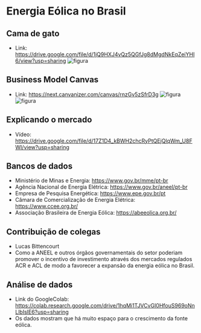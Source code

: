 # Energia Eólica no Brasil

## Cama de gato
- Link: https://drive.google.com/file/d/1jQ9HXJ4vQz5QGfJg8dMgdNkEqZeiYHI6/view?usp=sharing
![figura](https://github.com/mayaragtonin/IDP-TRAB1/blob/main/Captura%20de%20Tela%202022-10-19%20a%CC%80s%2008.27.59.png)

## Business Model Canvas
- Link: https://next.canvanizer.com/canvas/rnzGv5zSfrD3g
![figura](https://github.com/mayaragtonin/IDP-TRAB1/blob/main/Captura%20de%20Tela%202022-10-19%20a%CC%80s%2008.28.26.png)
![figura](https://github.com/mayaragtonin/IDP-TRAB1/blob/main/Captura%20de%20Tela%202022-10-19%20a%CC%80s%2008.28.42.png)

## Explicando o mercado
- Vídeo: https://drive.google.com/file/d/17Z1D4_kBWH2chcRyPtQEjQlqWm_U8FWI/view?usp=sharing

## Bancos de dados
- Ministério de Minas e Energia: https://www.gov.br/mme/pt-br
- Agência Nacional de Energia Elétrica: https://www.gov.br/aneel/pt-br
- Empresa de Pesquisa Energética: https://www.epe.gov.br/pt
- Câmara de Comercialização de Energia Elétrica: https://www.ccee.org.br/
- Associação Brasileira de Energia Eólica: https://abeeolica.org.br/

## Contribuição de colegas
- Lucas Bittencourt
- Como a ANEEL e outros órgãos governamentais do setor poderiam promover o incentivo de investimento através dos mercados regulados ACR e ACL de modo a favorecer a expansão da energia eólica no Brasil.

## Análise de dados
- Link do GoogleColab: https://colab.research.google.com/drive/1hqMi1TJVCvGI0HfouS969oNnLlbIslE6?usp=sharing
- Os dados mostram que há muito espaço para o crescimento da fonte eólica.
